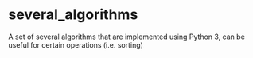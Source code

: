 # several_algorithms
A set of several algorithms that are implemented using Python 3, can be useful for certain operations (i.e. sorting)
